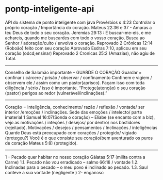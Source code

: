 # pontp-inteligente-api
API do sistema de ponto inteligente com java
Provérbios s 4:23
Controlar o próprio coração / Importância do coração.
Mateus 22:36 e 37 - Amaras a teu  Deus de todo o seu coração.
Jeremias 29:13 : E buscar-me-eis, e me achareis, quando me buscardes com todo o vosso coração.
Busca ao Senhor / adoração/culto / envolva o coração.
Reprovado 2 Crônicas 12:14 (Roboão) feito com seu coração
Aprovado Esdras 7:10, aplicou em seu coração (odcd,ensinar)
Reprovado 2 Cronicas 25:2 (Amazias), não agiu de Total.
***********************************************************************
Conselho de Salomão importante – GUARDE O CORAÇÃO
Guardar = confinar / cárcere / prisão / observar / confinamento
Confinem e vigiem / observem ele / assim como um pastor(aprisco).
Façam isso com toda diligência / sério / isso é importante.
“Protege(atenção) o seu coração (pastor) perigos ao redor (vulnerável/inclinações).”
************************************************************************
Coração = Inteligência, conhecimento/ razão / reflexão / vontade/ ser interior /emoções / inclinações.
Sede das emoções / intelecto/ parte imaterial
1 Samuel 16:07(Sonda o coração) – Eliabe (se encanto com a blz), vejo as motivações / inteções / desejos/ por dentro/ nos bastidores (rejeitado).
Motivações / desejos / pensamentos / Inclinações / inteligências Quarde
Deus está preocupado com corações / protegido/ vigiado (protegeu?)
Você é o que consiste seu coração(bem aventurado os puros de coração Mateus 5:8) (protegido).
**************************************************************************************
1 – Pecado quer habitar no nosso coração Gálatas 5:17 (milita contra a Carne)
1.1.	 Pecado não vou erradicado – salmo 66:18  / vontade
1.2.	Inclinadas para o pecado – o meu povo é inclinado ao pecado.
1.3.	 Saul conteve a sua vontade (negligente )
2- enganoso
